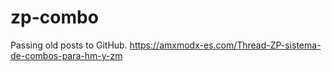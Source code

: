# zp-combo
Passing old posts to GitHub. https://amxmodx-es.com/Thread-ZP-sistema-de-combos-para-hm-y-zm
